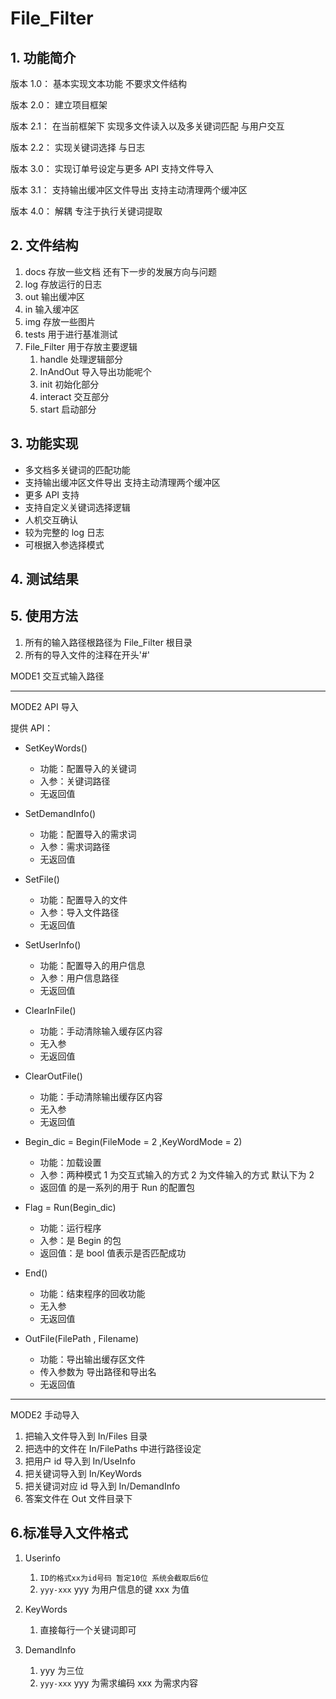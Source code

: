 # File_Filter

## 1. 功能简介

版本 1.0： 基本实现文本功能 不要求文件结构

版本 2.0： 建立项目框架

版本 2.1： 在当前框架下 实现多文件读入以及多关键词匹配 与用户交互

版本 2.2： 实现关键词选择 与日志

版本 3.0： 实现订单号设定与更多 API 支持文件导入

版本 3.1： 支持输出缓冲区文件导出 支持主动清理两个缓冲区

版本 4.0： 解耦 专注于执行关键词提取

## 2. 文件结构

1. docs 存放一些文档 还有下一步的发展方向与问题
2. log 存放运行的日志
3. out 输出缓冲区
4. in 输入缓冲区
5. img 存放一些图片
6. tests 用于进行基准测试
7. File_Filter 用于存放主要逻辑
   1. handle 处理逻辑部分
   2. InAndOut 导入导出功能呢个
   3. init 初始化部分
   4. interact 交互部分
   5. start 启动部分

## 3. 功能实现

- 多文档多关键词的匹配功能
- 支持输出缓冲区文件导出 支持主动清理两个缓冲区
- 更多 API 支持
- 支持自定义关键词选择逻辑
- 人机交互确认
- 较为完整的 log 日志
- 可根据入参选择模式

## 4. 测试结果

## 5. 使用方法

1. 所有的输入路径根路径为 File_Filter 根目录
2. 所有的导入文件的注释在开头'#'

MODE1 交互式输入路径

---

MODE2 API 导入

提供 API：

- SetKeyWords()

  - 功能：配置导入的关键词
  - 入参：关键词路径
  - 无返回值

- SetDemandInfo()

  - 功能：配置导入的需求词
  - 入参：需求词路径
  - 无返回值

- SetFile()

  - 功能：配置导入的文件
  - 入参：导入文件路径
  - 无返回值

- SetUserInfo()

  - 功能：配置导入的用户信息
  - 入参：用户信息路径
  - 无返回值

- ClearInFile()

  - 功能：手动清除输入缓存区内容
  - 无入参
  - 无返回值

- ClearOutFile()

  - 功能：手动清除输出缓存区内容
  - 无入参
  - 无返回值

- Begin_dic = Begin(FileMode = 2 ,KeyWordMode = 2)

  - 功能：加载设置
  - 入参：两种模式 1 为交互式输入的方式 2 为文件输入的方式 默认下为 2
  - 返回值 的是一系列的用于 Run 的配置包

- Flag = Run(Begin_dic)

  - 功能：运行程序
  - 入参：是 Begin 的包
  - 返回值：是 bool 值表示是否匹配成功

- End()

  - 功能：结束程序的回收功能
  - 无入参
  - 无返回值

- OutFile(FilePath , Filename)

  - 功能：导出输出缓存区文件
  - 传入参数为 导出路径和导出名
  - 无返回值

---

MODE2 手动导入

1. 把输入文件导入到 In/Files 目录
2. 把选中的文件在 In/FilePaths 中进行路径设定
3. 把用户 id 导入到 In/UseInfo
4. 把关键词导入到 In/KeyWords
5. 把关键词对应 id 导入到 In/DemandInfo
6. 答案文件在 Out 文件目录下

## 6.标准导入文件格式

1. Userinfo

   1. `ID的格式xx为id号码 暂定10位 系统会截取后6位`
   2. `yyy-xxx` yyy 为用户信息的键 xxx 为值

2. KeyWords

   1. 直接每行一个关键词即可

3. DemandInfo

   1. yyy 为三位
   2. `yyy-xxx` yyy 为需求编码 xxx 为需求内容
